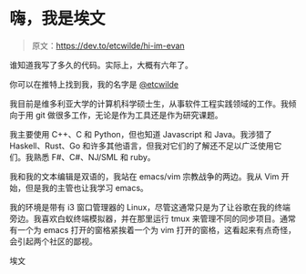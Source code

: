 # 嗨，我是埃文

> 原文：<https://dev.to/etcwilde/hi-im-evan>

谁知道我写了多久的代码。实际上，大概有六年了。

你可以在推特上找到我，我的名字是 [@etcwilde](https://twitter.com/etcwilde)

我目前是维多利亚大学的计算机科学硕士生，从事软件工程实践领域的工作。我倾向于用 git 做很多工作，无论是作为工具还是作为研究课题。

我主要使用 C++、C 和 Python，但也知道 Javascript 和 Java。我涉猎了 Haskell、Rust、Go 和许多其他语言，但我对它们的了解还不足以广泛使用它们。我熟悉 F#、C#、NJ/SML 和 ruby。

我和我的文本编辑是双语的，我站在 emacs/vim 宗教战争的两边。我从 Vim 开始，但是我的主管也让我学习 emacs。

我的环境是带有 i3 窗口管理器的 Linux，尽管这通常只是为了让谷歌在我的终端旁边。我喜欢白蚁终端模拟器，并在那里运行 tmux 来管理不同的同步项目。通常有一个为 emacs 打开的窗格紧挨着一个为 vim 打开的窗格，这看起来有点奇怪，会引起两个社区的鄙视。

埃文